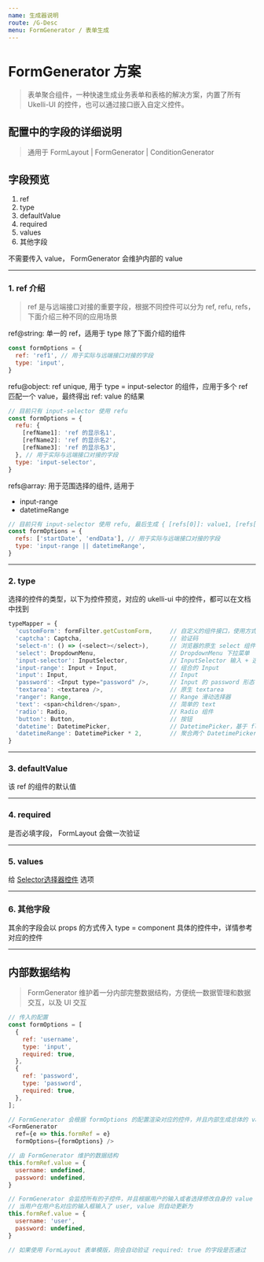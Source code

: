 ```yaml
---
name: 生成器说明
route: /G-Desc
menu: FormGenerator / 表单生成
---
```


# FormGenerator 方案

> 表单聚合组件，一种快速生成业务表单和表格的解决方案，内置了所有 Ukelli-UI 的控件，也可以通过接口嵌入自定义控件。

## 配置中的字段的详细说明

> 通用于 FormLayout | FormGenerator | ConditionGenerator

## 字段预览

1. ref
2. type
3. defaultValue
4. required
5. values
6. 其他字段

不需要传入 value， FormGenerator 会维护内部的 value

-------------

### 1. ref 介绍

> ref 是与远端接口对接的重要字段，根据不同控件可以分为 ref, refu, refs，下面介绍三种不同的应用场景

ref@string: 单一的 ref，适用于 type 除了下面介绍的组件

```js
const formOptions = {
  ref: 'ref1', // 用于实际与远端接口对接的字段
  type: 'input',
}
```

refu@object: ref unique, 用于 type = input-selector 的组件，应用于多个 ref 匹配一个 value，最终得出 ref: value 的结果

```js
// 目前只有 input-selector 使用 refu
const formOptions = {
  refu: {
    [refName1]: 'ref 的显示名1',
    [refName2]: 'ref 的显示名2',
    [refName3]: 'ref 的显示名3',
  }, // 用于实际与远端接口对接的字段
  type: 'input-selector',
}
```

refs@array: 用于范围选择的组件, 适用于

- input-range
- datetimeRange

```js
// 目前只有 input-selector 使用 refu, 最后生成 { [refs[0]]: value1, [refs[1]]: value2 }
const formOptions = {
  refs: ['startDate', 'endData'], // 用于实际与远端接口对接的字段
  type: 'input-range || datetimeRange',
}
```

-------------

### 2. type

选择的控件的类型，以下为控件预览，对应的 ukelli-ui 中的控件，都可以在文档中找到

```js static
typeMapper = {
  'customForm': formFilter.getCustomForm,     // 自定义的组件接口，使用方式参考 FormLayout
  'captcha': Captcha,                         // 验证码
  'select-n': () => (<select></select>),      // 浏览器的原生 select 组件
  'select': DropdownMenu,                     // DropdownMenu 下拉菜单
  'input-selector': InputSelector,            // InputSelector 输入 + 选择器
  'input-range': Input + Input,               // 组合的 Input
  'input': Input,                             // Input
  'password': <Input type="password" />,      // Input 的 password 形态
  'textarea': <textarea />,                   // 原生 textarea
  'ranger': Range,                            // Range 滑动选择器
  'text': <span>children</span>,              // 简单的 text
  'radio': Radio,                             // Radio 组件
  'button': Button,                           // 按钮
  'datetime': DatetimePicker,                 // DatetimePicker，基于 flatpickr 的日期选择器
  'datetimeRange': DatetimePicker * 2,        // 聚合两个 DatetimePicker 的组件
}
```

-------------

### 3. defaultValue

该 ref 的组件的默认值

-------------

### 4. required

是否必填字段， FormLayout 会做一次验证

-------------

### 5. values

给 [Selector选择器控件](/DropdownMenu) 选项

-------------

### 6. 其他字段

其余的字段会以 props 的方式传入 type = component 具体的控件中，详情参考对应的控件

-------------

## 内部数据结构

> FormGenerator 维护着一分内部完整数据结构，方便统一数据管理和数据交互，以及 UI 交互

```js
// 传入的配置
const formOptions = [
  {
    ref: 'username',
    type: 'input',
    required: true,
  },
  {
    ref: 'password',
    type: 'password',
    required: true,
  },
];

// FormGenerator 会根据 formOptions 的配置渲染对应的控件，并且内部生成总体的 value 结构
<FormGenerator
  ref={e => this.formRef = e}
  formOptions={formOptions} />

// 由 FormGenerator 维护的数据结构
this.formRef.value = {
  username: undefined,
  password: undefined,
}

// FormGenerator 会监控所有的子控件，并且根据用户的输入或者选择修改自身的 value
// 当用户在用户名对应的输入框输入了 user, value 则自动更新为
this.formRef.value = {
  username: 'user',
  password: undefined,
}

// 如果使用 FormLayout 表单模版，则会自动验证 required: true 的字段是否通过
```